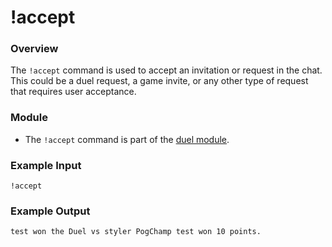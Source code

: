 # !accept

### Overview

The `!accept` command is used to accept an invitation or request in the chat. This could be a duel request, a game invite, or any other type of request that requires user acceptance.

### Module

- The `!accept` command is part of the [duel module](../../modules/defaultcommands).

### Example Input

```
!accept
```

### Example Output

```
test won the Duel vs styler PogChamp test won 10 points.
```
